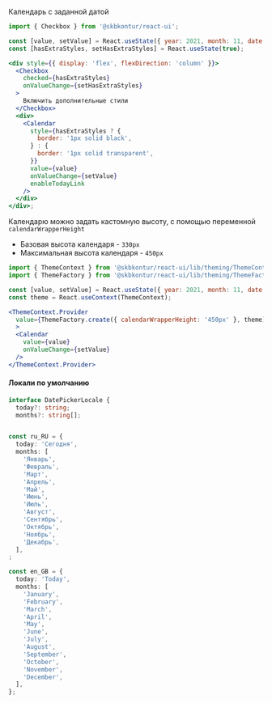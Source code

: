 

Календарь с заданной датой

```jsx harmony
import { Checkbox } from '@skbkontur/react-ui';

const [value, setValue] = React.useState({ year: 2021, month: 11, date: 1 });
const [hasExtraStyles, setHasExtraStyles] = React.useState(true);

<div style={{ display: 'flex', flexDirection: 'column' }}>
  <Checkbox
    checked={hasExtraStyles}
    onValueChange={setHasExtraStyles}
  >
    Включить дополнительные стили
  </Checkbox>
  <div>
    <Calendar
      style={hasExtraStyles ? {
        border: '1px solid black',
      } : {
        border: '1px solid transparent',
      }}
      value={value}
      onValueChange={setValue}
      enableTodayLink
    />
  </div>
</div>;
```


Календарю можно задать кастомную высоту, с помощью переменной `calendarWrapperHeight`
- Базовая высота календаря - `330px`
- Максимальная высота календаря - `450px`
```jsx harmony
import { ThemeContext } from '@skbkontur/react-ui/lib/theming/ThemeContext';
import { ThemeFactory } from '@skbkontur/react-ui/lib/theming/ThemeFactory';

const [value, setValue] = React.useState({ year: 2021, month: 11, date: 1 });
const theme = React.useContext(ThemeContext);

<ThemeContext.Provider
  value={ThemeFactory.create({ calendarWrapperHeight: '450px' }, theme)}
  >
  <Calendar
    value={value}
    onValueChange={setValue}
  />
</ThemeContext.Provider>
```


#### Локали по умолчанию

```typescript static
interface DatePickerLocale {
  today?: string;
  months?: string[];


const ru_RU = {
  today: 'Сегодня',
  months: [
    'Январь',
    'Февраль',
    'Март',
    'Апрель',
    'Май',
    'Июнь',
    'Июль',
    'Август',
    'Сентябрь',
    'Октябрь',
    'Ноябрь',
    'Декабрь',
  ],
;

const en_GB = {
  today: 'Today',
  months: [
    'January',
    'February',
    'March',
    'April',
    'May',
    'June',
    'July',
    'August',
    'September',
    'October',
    'November',
    'December',
  ],
};
```
